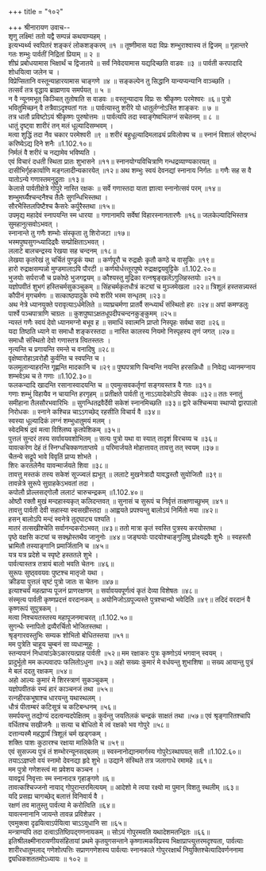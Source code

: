 +++
title = "१०२"

+++
श्रीनारायण उवाच--  
शृणु लक्ष्मि! ततो यद्वै सम्पन्नं कथयाम्यहम् ।  
इत्यभ्यर्थ्य स्वपितरं शङ्करं लोकशङ्करम् ॥१ ॥
तूष्णीमास यदा विप्रः शम्भुराश्वास्य तं द्विजम् ॥
गृहान्तरे गतः शम्भुः पार्वतीं निद्रितां प्रियाम् ॥ २ ॥  
शीघ्रं प्रबोधयामास भिक्षार्थं च द्विजातये ॥
सर्वं निवेदयामास यद्यदिच्छति वाडवः ॥३ ॥
पार्वती करपादादि शोधयित्वा जलेन च ।  
विप्रेप्सितानि वस्तून्याहारयामास चाङ्गणे ॥४ ॥
सङ्कल्पेन तु सिद्धानि यान्यप्यन्यानि वाञ्च्छति ।  
तत्सर्वं तत्र वृद्धाय ब्राह्मणाय समर्पयत् ॥ ५ ॥  
न वै न्यूनमभूत् किञ्चित् तुतोषाति स वाडवः ॥
वस्तून्यादाय विप्रः सः श्रीकृष्णः परमेश्वरः ॥६॥
पुत्रो भवितुमिच्छन् वै तत्रैवाऽदृश्यतां गतः ॥
पार्वत्यास्तु शरीरे यो धातुर्लग्नोऽस्ति शाङ्करः ॥ ७ ॥  
तत्र धातौ प्रविष्टोऽयं श्रीकृष्णः पुरुषोत्तमः ॥
पार्वत्यपि तदा स्वाङ्गेष्वभिलग्नं सचेतनम् ॥ ८ ॥  
धातुं दृष्ट्वा शारीरं तन् मलं धूल्यादिसम्भवम् ।  
मत्वा शुद्धिं तदा नैव चकार परमेश्वरी ॥९ ॥
शरीरं बहुधूल्यादिमलाढ्यं प्रविलोक्य च ॥
स्नानं विशालं सोद्गन्धं करिष्येऽद्य दिने शनैः ॥1.102.१०॥  
निर्मलं वै शरीरं च नद्यामेव भविष्यति ।  
एवं विचारं दधती स्थिता प्रातः शुभासने ॥११॥
स्नानयोग्यविचित्राणि गन्धद्रव्याण्यकारयत् ॥
दासीभिर्गृहकार्याणि मङ्गलादीन्यकारयेत् ॥१२॥
अथ शम्भुः स्वयं देवनद्यां स्नानाय निर्गतः ॥
गणैः सह स वै यातोऽन्ये गणास्तमनुद्रुताः ॥१३॥  
केलासे पार्वतीक्षेत्रे गोपुरे नास्ति रक्षकः ॥
सर्वे गणास्तदा याता ज्ञात्वा स्नानोत्सवं परम् ॥१४॥  
शम्भुमर्घ्यैश्चन्दनैश्च तैलैः सुगन्धिभिस्तथा ।  
सौरभैस्तिलपिष्टैश्च कैसरेः कर्पुरैस्तथा ॥१५॥  
उपमृद्य महादेवं स्नापयन्ति स्म धारया ॥
गणानामपि सर्वेषां विहारस्नानतारणैः ॥१६॥
जलकेल्यादिभिस्तत्र सुमहानुत्सवोऽभवत् ।  
स्नानान्ते तु गणैः शम्भोः संस्कृता तु शिरोजटा ॥१७॥  
भस्मपुष्पसुगन्ध्यादिद्रवैः सम्प्रोक्षिताऽभवत् ।  
ललाटे बालचन्द्रस्य रेखया सह चन्दनम् ॥१८॥  
लेखया कृतरेखं तु चर्चितं पुण्ड्रकं यथा ॥
कर्णपूरौ च रुद्राक्षैः कृतौ कण्ठे च वासुकिः ॥१९॥  
हारो रुद्राक्षसम्पन्नो मुण्डमालाऽपि पौरटी ॥
कर्णयोर्धत्त्तूरपुष्पे रुद्राक्षद्वयवुट्टिके ॥1.102.२०॥  
भुजयोः सर्पराजौ च प्रकोष्ठे भुजगद्वयम् ॥
कौश्यस्तु मुद्रिका रत्नश्रृङ्खलेंऽगुलिहस्तयोः ॥२१॥  
यज्ञोपवीतं शुभगं हस्तिचर्मसुकञ्चुकम् ॥
सिंहचर्मकृतधौत्रं कट्यां च मुञ्जमेखला ॥२२॥
त्रिशूलं हस्तसन्न्यस्तं कौपीनं मृगचर्मणः ॥
सत्काष्ठपादुके रम्ये शरीरे भस्म सन्धृतम् ॥२३॥  
अथ नेत्रे ध्यानयुक्ते परावृत्याऽर्धमेलिते ॥
व्याघ्रचर्मणा प्रातर्वै सन्ध्यार्थं संस्थितो हरः ॥२४॥
अपां कमण्डलुः पार्श्वे पञ्चपात्राणि चाग्रतः ॥
कुशपुष्पाऽक्षतधूपदीपचन्दनकुङ्कुमम् ॥२५॥  
न्यस्तं गणैः स्वयं देवो ध्यानमग्नो बभूव ह ॥
समाधिं स्वात्मनि प्राप्तो निस्पृहः सर्वथा सदा ॥२६॥  
यदा तिष्ठति ध्याने वा समाधौ शङ्करस्तदा ॥
नास्ति कालस्य नियमो निस्पृहस्य तृणं जगत् ॥२७॥  
समाधौ संस्थितो देवो गणास्तत्र त्वितस्ततः ।  
नृत्यन्ति च प्रगायन्ति रमन्ते च वनादिषु ॥२८॥  
वृक्षेष्वारोहाऽवरोहौ कुर्वन्ति च स्वपन्ति च ।  
फलमूलान्याहरन्ति गृह्णन्ति मादकानि च ॥२९॥
पुष्पपत्राणि चिन्वन्ति नयन्ति हरसन्निधौ ॥
निवेद्य ध्यानमग्नाय शम्भवेऽथ च ते गणाः ॥1.102.३०॥  
फलकन्दादि खादन्ति रसानास्वादयन्ति च ॥
एवमुत्सवकर्तृणां सङ्गवस्तत्र वै गतः ॥३१॥  
गणाः शम्भुं विहायैव न चायान्ति हरगृहम् ॥
प्रतीक्षते पार्वती तु नाऽऽयादेकोऽपि सेवकः ॥३२॥
ततः स्नातुं समीहाना तैलसौरभवारिभिः ॥
सुगन्धितद्रवैर्देवी सकेशं स्नानमिच्छति ॥३३॥
द्वारे कश्चिन्मया स्थाप्यो द्वारपालो निरोधकः ॥
स्नाने कश्चिन्न चाऽऽगच्छेद् रहसीति विचार्य वै ॥३४॥  
स्वस्या धूल्यादिकं लग्नं शम्भुधातुमयं मलम् ।  
स्वेदमिश्रं द्रवं मत्वा विश्लिष्य कृतपेशिकम् ॥३५॥  
पुत्तलं सुन्दरं तस्य सर्वावयवशोभितम् ॥
सत्यः पुत्रो यथा वा स्यात् तादृशं विरचय्य च ॥३६॥  
यावत्करेण देहं तं स्निग्धचिक्कणताप्तये ॥
परिमार्जयते मोहात्तावत् तावत्तु तत् स्वयम् ॥३७॥  
चैतन्ये सद्रूपे भावे विवृतिं प्राप्य शोभते ।  
शिरः करतलेनैव यावन्मार्जयते शिवा ॥३८॥  
तावत्तु मस्तकं तस्य सकेशं सूज्ज्वलं ह्यभूत् ॥
ललाटे मुखनेत्रादौ यावद्धस्तौ सुयोजितौ ॥३९॥  
तावन्नेत्रे सुरूपे सुग्राहकेऽभवतां तदा ।  
कपोलौ प्रोल्लसद्गोलौ ललाटं चारुचन्द्रकम् ॥1.102.४०॥  
ओष्ठौ रक्तौ मुखं मन्दहास्यकृत् कलिदन्तवत् ॥
सुनासं च सुरूपं च निर्वृत्तं तत्क्षणाच्छुभम् ॥४१॥  
तावत्तु पार्वती देवी सहास्या स्वसखीस्तदा ॥
आह्वयते प्रपश्यन्तु बालोऽयं निर्मितो मया ॥४२॥  
हसन् बालोऽपि मन्दं स्वनेत्रे तुद्घाट्य पश्यति ।  
मातरं तत्सखीश्चेति सर्वानन्दकरोऽभवत् ॥४३॥
ततो मात्रा कृतं स्वस्ति पुत्रस्य करयोस्तथा ।  
पृष्ठे वक्षसि कट्यां च सक्थ्नोस्तथैव जानुनोः ॥४४॥
जङ्घयोः पादयोश्चाङ्गुलिषु प्रोक्ष्यद्रवैः शुभैः ॥
स्वहस्तौ भ्रामितौ तस्याङ्गानि प्रमार्जितानि च ॥४५॥  
यत्र यत्र प्रदेशे च स्पृष्टे हस्ततले शुभे ।  
पार्वत्यास्तत्र तत्रायं बालो भवति चेतनः ॥४६॥  
सुरूपः सुष्ठ्ववयवः पुष्टश्च मातृजो यथा ।  
क्रीडया पुत्तलं सृष्टं पुत्रो जातः स चेतनः ॥४७॥  
इत्याश्चर्यं महत्प्राप्य पूजनं प्राणरक्षणम् ॥
सर्वावयवपूर्णत्वं कृतं देव्या विशेषतः ॥४८॥  
संस्मृत्य पार्वती कृष्णप्रदत्तं वरदानकम् ॥
अयोनिजोऽग्रपूज्यस्ते पुत्रश्चान्यो भवेदिति ॥४९॥
तदिदं वरदानं वै कृष्णरूपं सुपुत्रकम् ।  
मत्वा निश्चयतस्तस्य महापूजनमाचरत् ॥1.102.५०॥  
सुगन्धैः स्नापितो द्रव्यैरर्चितो भोजितस्तथा ।  
श्रृङ्गारवस्तुभिः सम्यक शोभितो बोधितस्तया ॥५१॥  
मम पुत्रेति चाहूय चुम्बनं सा व्यधान्मुहुः ।  
स्तन्यपानं निधायांऽकेऽकारयत्प्राह पार्वती ॥५२॥
मम रक्षाकरः पुत्रः कृष्णोऽयं भगवान् स्वयम् ।  
प्रादुर्भूतो मम कल्पवादपः फलितोऽधुना ॥५३॥
अहो सख्यः कुमारं मे वर्धयन्तु शुभाशिषा ॥
सख्य आयान्तु पुत्रं मे बलं ददतु रक्षकम् ॥५४॥  
अहो आल्यः कुमारं मे शिरस्त्राणं सुकञ्चुकम् ।  
यज्ञोपवीतकं रम्यं हारं काञ्चनजं तथा ॥५५॥  
रत्नहीरकभूषाश्च धारयन्तु यथास्थलम् ।  
धौत्रं पीताम्बरं कटिसूत्रं च कटिबन्धनम् ॥५६॥  
समर्पयन्तु तद्योग्यं ददत्वन्यदपेक्षितम् ॥
कुर्वन्तु जयतिलकं चन्द्रकं साक्षतं तथा ॥५७॥
एवं श्रृङ्गारितश्चापि वर्धितश्च सखीजनैः ॥
सत्या च बोधितो मे त्वं रक्षको भव गोपुरे ॥५८॥  
दत्तान्यस्मै महद्धार्यं त्रिशूलं चर्म खड्गकम् ।  
शक्तिः पाशः कुठारश्च रक्षाया मालिकेति च ॥५९॥  
एवं सुसज्ज्य पुत्रं तं शम्भोरन्यूनसद्बलम् ॥
स्वस्नानोद्यानमार्गस्य गोपुरेऽस्थापयत् सती ॥1.102.६०॥
तयाऽऽज्ञप्तो वयं स्नामो देवनद्या हृदे शुभे ॥
उद्याने संस्थिते तत्र जलागाधे रमामहे ॥६१॥  
मम पुत्रो गणेशस्त्वं मा प्रवेशय कञ्चन ।  
यावद्वयं निवृत्ताः स्म स्नानादत्र गृहाङ्गणे ॥६॥  
तावत्कश्चिज्जनो नायाद् गोपुरान्तरमित्ययम् ॥
आदेशो मे त्वया रक्ष्यो मा पुमान् विशतु स्थलीम् ॥६३॥  
यदि प्रसह्य चागच्छेद् बलात्तं विनिवार्य वै ।  
रक्षणं तव मातुस्तु पार्वत्या मे करोत्विति ॥६४॥  
यावत्स्नानानि जायन्ते तावन्न प्रविशेन्नर ।  
एवमुक्त्वा दृढयित्वाऽर्पयित्वा चाऽऽयुधानि सा ॥६५॥  
मन्त्राण्यपि तदा दत्वाऽतिष्ठिपद्गणनायकम् ॥
सोऽयं गोपुरमवति यथादेशमतन्द्रितः ॥६६॥  
इतिश्रीलक्ष्मीनारायणीयसंहितायां प्रथमे कृतयुगसन्ताने कृष्णात्मकविप्रस्य भिक्षाप्राप्त्युत्तरमदृश्यता, पार्वत्याः शारीरधातुमलाद् गणेशोत्पत्तिः सप्राणगणेशस्य पार्वत्याः स्नानकाले गोपुररक्षार्थं नियुक्तिश्चेत्यादिवर्णननामा द्व्यधिकशततमोऽध्यायः ॥ १०२ ॥
    
    
